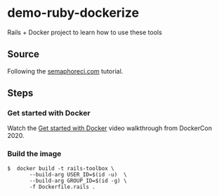 # demo-ruby-dockerize
Rails + Docker project to learn how to use these tools

## Source
Following the [semaphoreci.com](https://semaphoreci.com/community/tutorials/dockerizing-a-ruby-on-rails-application) tutorial.

## Steps
### Get started with Docker
Watch the [Get started with Docker](https://youtu.be/iqqDU2crIEQ) video walkthrough from DockerCon 2020.

### Build the image
```
$  docker build -t rails-toolbox \
       --build-arg USER_ID=$(id -u)  \
       --build-arg GROUP_ID=$(id -g) \
       -f Dockerfile.rails .
```
